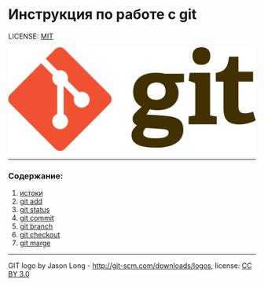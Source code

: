 # Инструкция по работе с git

LICENSE: [MIT](./license.md)

![Git-logo](./assets/Git-logo.png)

---

### Содержание:
1. [истоки](./history.md)
2. [git add](./add.md)
3. [git status](./status.md)
4. [git commit](./commit.md)
5. [git branch](./branch.md)
6. [git checkout](./checkout.md)
7. [git marge](./marge.md)


---

GIT logo by Jason Long - http://git-scm.com/downloads/logos, license: [CC BY 3.0](https://creativecommons.org/licenses/by/3.0/) 